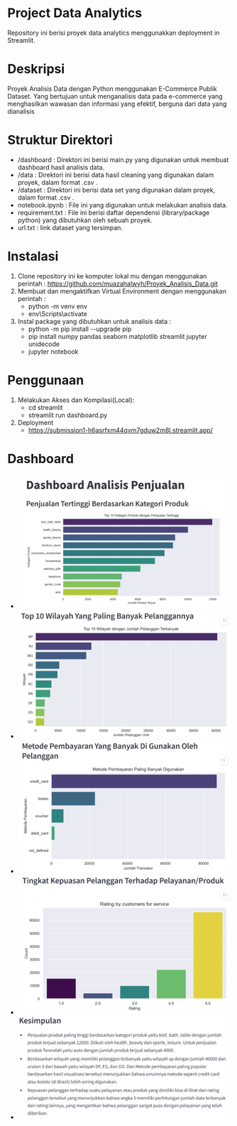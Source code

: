 # Project Data Analytics
Repository ini berisi proyek data analytics menggunakkan deployment in Streamlit.

# Deskripsi
Proyek Analisis Data dengan Python menggunakan E-Commerce Publik Dataset. Yang bertujuan untuk menganalisis data pada e-commerce yang menghasilkan wawasan dan informasi yang efektif, berguna dari data yang dianalisis

# Struktur Direktori
- /dashboard : Direktori ini berisi main.py yang digunakan untuk membuat dashboard hasil analisis data.
- /data : Direktori ini berisi data hasil cleaning yang digunakan dalam proyek, dalam format .csv .
- /dataset : Direktori ini berisi data set yang digunakan dalam proyek, dalam format .csv .
- notebook.ipynb : File ini yang digunakan untuk melakukan analisis data.
- requirement.txt : File ini berisi daftar dependensi (library/package python) yang dibutuhkan oleh sebuah proyek.
- url.txt : link dataset yang tersimpan.

# Instalasi
1. Clone repository ini ke komputer lokal mu dengan menggunakan perintah : https://github.com/muazahalwyh/Proyek_Analisis_Data.git
2. Membuat dan mengaktifkan Virtual Environment dengan menggunakan perintah : 
    - python -m venv env 
    - env\Scripts\activate 
3. Instal package yang dibutuhkan untuk analisis data :
    - python -m pip install --upgrade pip
    - pip install numpy pandas seaborn matplotlib streamlit jupyter unidecode
    - jupyter notebook

# Penggunaan 
1. Melakukan Akses dan Kompilasi(Local):
    - cd streamlit
    - streamlit run dashboard.py
2. Deployment
    - https://submission1-h6asrfxm44qvm7gduw2m8l.streamlit.app/

# Dashboard
- ![My Image](dashboard/tampilan_hasil/gmbr1.png)
- ![My Image](dashboard/tampilan_hasil/gmbr2.png)
- ![My Image](dashboard/tampilan_hasil/gmbr3.png)
- ![My Image](dashboard/tampilan_hasil/gmbr4.png)
- ![My Image](dashboard/tampilan_hasil/kesimpulan.png)
